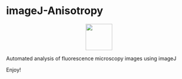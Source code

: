 # imageJ-Anisotropy
<p align = "center">
<img src="https://fiji.sc/site/logo.png" alt "Fiji Logo" width="72" height="72">  
</p>
Automated analysis of fluorescence microscopy images using imageJ 

Enjoy!
